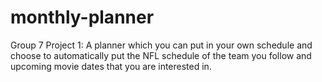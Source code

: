 # monthly-planner
Group 7 Project 1: A planner which you can put in your own schedule and  choose to automatically put the NFL schedule of the team you follow and upcoming  movie dates that you are interested in.
